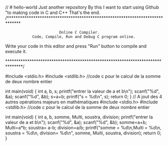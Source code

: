 // # hello-world
Just another repository
By this I want to start using Github "to making code in C and C++
That's the end.
/******************************************************************************

                            Online C Compiler.
                Code, Compile, Run and Debug C program online.
Write your code in this editor and press "Run" button to compile and execute it.

*******************************************************************************/

#include <stdio.h>
#include <stdlib.h>
//code c pour le calcul de la somme de deux nombre entier

int main(void)
{
    int a, b, s;
    printf("entrer la valeur de a et b\n");
    scanf("%d", &a); scanf("%d", &b);
    s=a+b;
    printf("s = %d\n", s);
    return 0;
}
// A jout des 4 autres opérations majeurs en mathématiques
#include <stdio.h>
#include <stdlib.h>
//code c pour le calcul de la somme de deux nombre entier

int main(void)
{
    int a, b, somme, Multi, soustra, division;
    printf("entrer la valeur de a et b\n");
    scanf("%d", &a); scanf("%d", &b);
    somme=a+b; Multi=a*b; soustra= a-b; division=a/b;
    printf("somme = %d\n,Multi = %d\n, soustra = %d\n, division= %d\n", somme, Multi, soustra, division);
    return 0;
}
